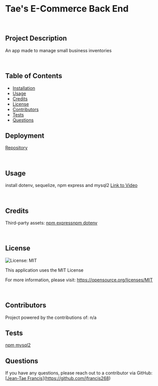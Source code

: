 
# Tae's E-Commerce Back End

<br/>

## Project Description

An app made to manage small business inventories

<br/>


## Table of Contents 

- [Installation](#installation)
- [Usage](#usage)
- [Credits](#credits)
- [License](#license)
- [Contributors](#Contributors)
- [Tests](#Tests)
- [Questions](#Questions)


## Deployment

[Repository](https://github.com/jfrancis268/E-Commerce-BackEnd-Tae)

<br/>

## Usage

install dotenv, sequelize, npm express and mysql2 [Link to Video](https://youtu.be/m9PnhEZaspE)

<br/>

## Credits

Third-party assets:
[npm express](https://www.npmjs.com/package/express)[npm dotenv](https://www.npmjs.com/package/dotenv)

<br/>

## License
![License: MIT](https://img.shields.io/badge/License-MIT-yellow.svg)

This application uses the MIT License

For more information, please visit: https://opensource.org/licenses/MIT

<br/>

## Contributors

Project powered by the contributions of:
n/a

## Tests

[npm mysql2](https://www.npmjs.com/package/mysql2)

## Questions
  If you have any questions, please reach out to a contributor via GitHub:
  [[Jean-Tae Francis](https://github.com/jfrancis268)](https://github.com/jfrancis268)


